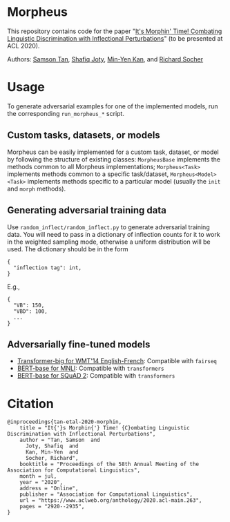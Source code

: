 # Morpheus
This repository contains code for the paper "[It's Morphin' Time! Combating Linguistic Discrimination with Inflectional Perturbations](https://arxiv.org/abs/2005.04364)" (to be presented at ACL 2020).

Authors: [Samson Tan](https://samsontmr.github.io), [Shafiq Joty](https://raihanjoty.github.io), [Min-Yen Kan](https://comp.nus.edu.sg/~kanmy), and [Richard Socher](https://socher.org)


# Usage
To generate adversarial examples for one of the implemented models, run the corresponding `run_morpheus_*` script.

## Custom tasks, datasets, or models
Morpheus can be easily implemented for a custom task, dataset, or model by following the structure of existing classes:
`MorpheusBase` implements the methods common to all Morpheus implementations; `Morpheus<Task>` implements methods common to a specific task/dataset, `Morpheus<Model><Task>` implements methods specific to a particular model (usually the `init` and `morph` methods).

## Generating adversarial training data
Use `random_inflect/random_inflect.py` to generate adversarial training data. You will need to pass in a dictionary of inflection counts for it to work in the weighted sampling mode, otherwise a uniform distribution will be used. The dictionary should be in the form 

```
{
  "inflection tag": int,
}
```
E.g.,
```
{
  "VB": 150,
  "VBD": 100,
  ...
}
```
## Adversarially fine-tuned models
* [Transformer-big for WMT'14 English-French](https://storage.googleapis.com/sfr-samson-data-research/adv_ft_nmt_enfr_transformer-big.tar.gz): Compatible with `fairseq`
* [BERT-base for MNLI](https://storage.googleapis.com/sfr-samson-data-research/adv_ft_mnli_BERT-base.tar.gz): Compatible with `transformers`
* [BERT-base for SQuAD 2](https://storage.googleapis.com/sfr-samson-data-research/adv_ft_squad2_BERT-base.tar.gz): Compatible with `transformers`


# Citation
```
@inproceedings{tan-etal-2020-morphin,
    title = "It{'}s Morphin{'} Time! {C}ombating Linguistic Discrimination with Inflectional Perturbations",
    author = "Tan, Samson  and
      Joty, Shafiq  and
      Kan, Min-Yen  and
      Socher, Richard",
    booktitle = "Proceedings of the 58th Annual Meeting of the Association for Computational Linguistics",
    month = jul,
    year = "2020",
    address = "Online",
    publisher = "Association for Computational Linguistics",
    url = "https://www.aclweb.org/anthology/2020.acl-main.263",
    pages = "2920--2935",
}
```
